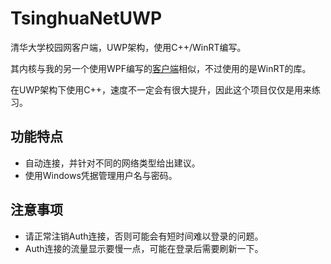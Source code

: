 # TsinghuaNetUWP
清华大学校园网客户端，UWP架构，使用C++/WinRT编写。

其内核与我的另一个使用WPF编写的[客户端](https://github.com/Berrysoft/Tsinghua_Auth4_Net)相似，不过使用的是WinRT的库。

在UWP架构下使用C++，速度不一定会有很大提升，因此这个项目仅仅是用来练习。

## 功能特点
* 自动连接，并针对不同的网络类型给出建议。
* 使用Windows凭据管理用户名与密码。

## 注意事项
* 请正常注销Auth连接，否则可能会有短时间难以登录的问题。
* Auth连接的流量显示要慢一点，可能在登录后需要刷新一下。
